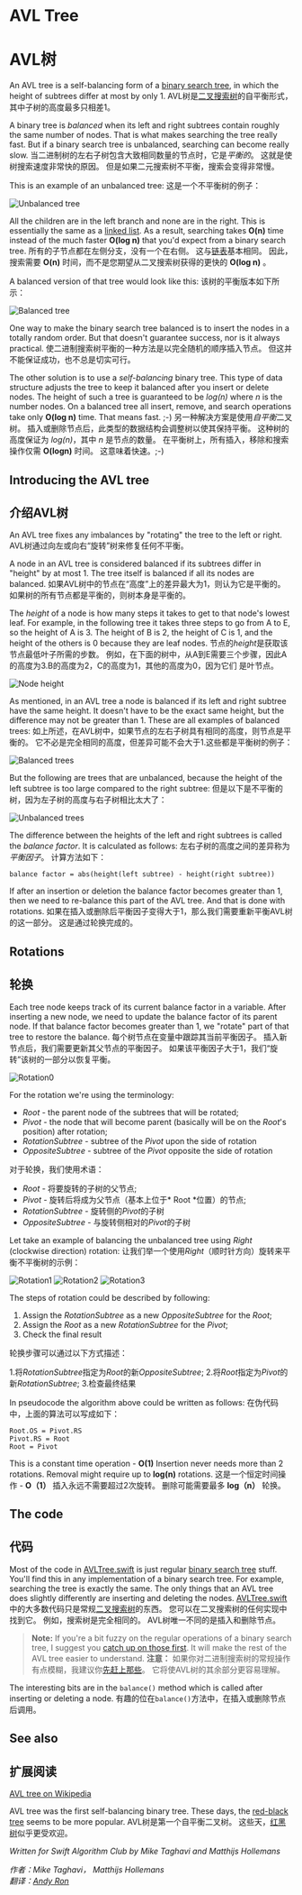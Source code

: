 # AVL Tree
# AVL树

An AVL tree is a self-balancing form of a [binary search tree](../Binary%20Search%20Tree/), in which the height of subtrees differ at most by only 1.
AVL树是[二叉搜索树](../Binary％20Search％20Tree/)的自平衡形式，其中子树的高度最多只相差1。

A binary tree is *balanced* when its left and right subtrees contain roughly the same number of nodes. That is what makes searching the tree really fast. But if a binary search tree is unbalanced, searching can become really slow.
当二进制树的左右子树包含大致相同数量的节点时，它是*平衡的*。 这就是使树搜索速度非常快的原因。 但是如果二元搜索树不平衡，搜索会变得非常慢。

This is an example of an unbalanced tree:
这是一个不平衡树的例子：

![Unbalanced tree](Images/Unbalanced.png)

All the children are in the left branch and none are in the right. This is essentially the same as a [linked list](../Linked%20List/). As a result, searching takes **O(n)** time instead of the much faster **O(log n)** that you'd expect from a binary search tree.
所有的子节点都在左侧分支，没有一个在右侧。 这与[链表](../Linked％20List/)基本相同。 因此，搜索需要 **O(n)** 时间，而不是您期望从二叉搜索树获得的更快的 **O(log n)** 。

A balanced version of that tree would look like this:
该树的平衡版本如下所示：

![Balanced tree](Images/Balanced.png)

One way to make the binary search tree balanced is to insert the nodes in a totally random order. But that doesn't guarantee success, nor is it always practical.
使二进制搜索树平衡的一种方法是以完全随机的顺序插入节点。 但这并不能保证成功，也不总是切实可行。

The other solution is to use a *self-balancing* binary tree. This type of data structure adjusts the tree to keep it balanced after you insert or delete nodes. The height of such a tree is guaranteed to be *log(n)* where *n* is the number nodes. On a balanced tree all insert, remove, and search operations take only **O(log n)** time. That means fast. ;-)
另一种解决方案是使用*自平衡*二叉树。 插入或删除节点后，此类型的数据结构会调整树以使其保持平衡。 这种树的高度保证为 *log(n)*，其中 *n* 是节点的数量。 在平衡树上，所有插入，移除和搜索操作仅需 **O(logn)** 时间。 这意味着快速。;-)

## Introducing the AVL tree
## 介绍AVL树

An AVL tree fixes any imbalances by "rotating" the tree to the left or right.
AVL树通过向左或向右“旋转”树来修复任何不平衡。

A node in an AVL tree is considered balanced if its subtrees differ in "height" by at most 1. The tree itself is balanced if all its nodes are balanced.
如果AVL树中的节点在“高度”上的差异最大为1，则认为它是平衡的。如果树的所有节点都是平衡的，则树本身是平衡的。

The *height* of a node is how many steps it takes to get to that node's lowest leaf. For example, in the following tree it takes three steps to go from A to E, so the height of A is 3. The height of B is 2, the height of C is 1, and the height of the others is 0 because they are leaf nodes.
节点的*height*是获取该节点最低叶子所需的步数。 例如，在下面的树中，从A到E需要三个步骤，因此A的高度为3.B的高度为2，C的高度为1，其他的高度为0，因为它们 是叶节点。

![Node height](Images/Height.png)

As mentioned, in an AVL tree a node is balanced if its left and right subtree have the same height. It doesn't have to be the exact same height, but the difference may not be greater than 1. These are all examples of balanced trees:
如上所述，在AVL树中，如果节点的左右子树具有相同的高度，则节点是平衡的。 它不必是完全相同的高度，但差异可能不会大于1.这些都是平衡树的例子：

![Balanced trees](Images/BalanceOK.png)

But the following are trees that are unbalanced, because the height of the left subtree is too large compared to the right subtree:
但是以下是不平衡的树，因为左子树的高度与右子树相比太大了：

![Unbalanced trees](Images/BalanceNotOK.png)

The difference between the heights of the left and right subtrees is called the *balance factor*. It is calculated as follows:
左右子树的高度之间的差异称为*平衡因子*。 计算方法如下：

	balance factor = abs(height(left subtree) - height(right subtree))

If after an insertion or deletion the balance factor becomes greater than 1, then we need to re-balance this part of the AVL tree. And that is done with rotations.
如果在插入或删除后平衡因子变得大于1，那么我们需要重新平衡AVL树的这一部分。 这是通过轮换完成的。

## Rotations
## 轮换

Each tree node keeps track of its current balance factor in a variable. After inserting a new node, we need to update the balance factor of its parent node. If that balance factor becomes greater than 1, we "rotate" part of that tree to restore the balance.
每个树节点在变量中跟踪其当前平衡因子。 插入新节点后，我们需要更新其父节点的平衡因子。 如果该平衡因子大于1，我们“旋转”该树的一部分以恢复平衡。

![Rotation0](Images/RotationStep0.jpg)

For the rotation we're using the terminology:
* *Root* - the parent node of the subtrees that will be rotated;
* *Pivot* - the node that will become parent (basically will be on the *Root*'s position) after rotation;
* *RotationSubtree* - subtree of the *Pivot* upon the side of rotation
* *OppositeSubtree* - subtree of the *Pivot* opposite the side of rotation

对于轮换，我们使用术语：
* *Root* - 将要旋转的子树的父节点;
* *Pivot* - 旋转后将成为父节点（基本上位于* Root *位置）的节点;
* *RotationSubtree* - 旋转侧的*Pivot*的子树
* *OppositeSubtree* - 与旋转侧相对的*Pivot*的子树

Let take an example of balancing the unbalanced tree using *Right* (clockwise direction) rotation:
让我们举一个使用*Right*（顺时针方向）旋转来平衡不平衡树的示例：

![Rotation1](Images/RotationStep1.jpg) ![Rotation2](Images/RotationStep2.jpg) ![Rotation3](Images/RotationStep3.jpg)

The steps of rotation could be described by following:  

1. Assign the *RotationSubtree* as a new *OppositeSubtree* for the *Root*;
2. Assign the *Root* as a new *RotationSubtree* for the *Pivot*;
3. Check the final result

轮换步骤可以通过以下方式描述：

1.将*RotationSubtree*指定为*Root*的新*OppositeSubtree*;
2.将*Root*指定为*Pivot*的新*RotationSubtree*;
3.检查最终结果


In pseudocode the algorithm above could be written as follows:
在伪代码中，上面的算法可以写成如下：
```
Root.OS = Pivot.RS
Pivot.RS = Root
Root = Pivot
```

This is a constant time operation - __O(1)__ Insertion never needs more than 2 rotations. Removal might require up to __log(n)__ rotations.
这是一个恒定时间操作 - __O（1）__ 插入永远不需要超过2次旋转。 删除可能需要最多 __log（n）__ 轮换。


## The code
## 代码

Most of the code in [AVLTree.swift](AVLTree.swift) is just regular [binary search tree](../Binary%20Search%20Tree/) stuff. You'll find this in any implementation of a binary search tree. For example, searching the tree is exactly the same. The only things that an AVL tree does slightly differently are inserting and deleting the nodes.
[AVLTree.swift](AVLTree.swift)中的大多数代码只是常规[二叉搜索树](../Binary％20Search％20Tree/)的东西。 您可以在二叉搜索树的任何实现中找到它。 例如，搜索树是完全相同的。 AVL树唯一不同的是插入和删除节点。

> **Note:** If you're a bit fuzzy on the regular operations of a binary search tree, I suggest you [catch up on those first](../Binary%20Search%20Tree/). It will make the rest of the AVL tree easier to understand.
> **注意：** 如果你对二进制搜索树的常规操作有点模糊，我建议你[先赶上那些](../Binary％20Search％20Tree/)。 它将使AVL树的其余部分更容易理解。

The interesting bits are in the `balance()` method which is called after inserting or deleting a node.
有趣的位在`balance()`方法中，在插入或删除节点后调用。

## See also
## 扩展阅读

[AVL tree on Wikipedia](https://en.wikipedia.org/wiki/AVL_tree)

AVL tree was the first self-balancing binary tree. These days, the [red-black tree](../Red-Black%20Tree/) seems to be more popular.
AVL树是第一个自平衡二叉树。 这些天，[红黑树](../Red-Black％20Tree/)似乎更受欢迎。

*Written for Swift Algorithm Club by Mike Taghavi and Matthijs Hollemans*

*作者：Mike Taghavi， Matthijs Hollemans*   
*翻译：[Andy Ron](https://github.com/andyRon)*  
